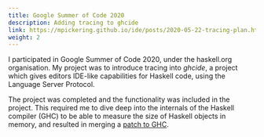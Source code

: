 ```yaml
---
title: Google Summer of Code 2020
description: Adding tracing to ghcide
link: https://mpickering.github.io/ide/posts/2020-05-22-tracing-plan.html
weight: 2
---
```


I participated in Google Summer of Code 2020, under the haskell.org organisation. My project was to introduce tracing into *ghcide*, a project which gives editors IDE-like capabilities for Haskell code, using the Language Server Protocol. 

The project was completed and the functionality was included in the project. This required me to dive deep into the internals of the Haskell compiler (GHC) to be able to measure the size of Haskell objects in memory, and resulted in merging a [patch to GHC](https://gitlab.haskell.org/ghc/ghc/-/merge_requests/3738).
